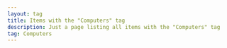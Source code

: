 ```yaml
---
layout: tag
title: Items with the "Computers" tag
description: Just a page listing all items with the "Computers" tag
tag: Computers
---
```

